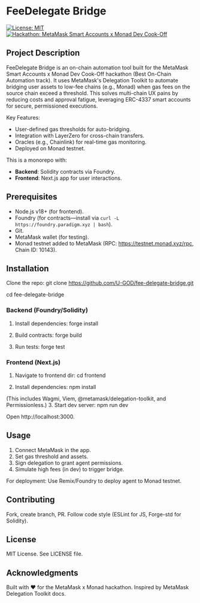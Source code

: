 # FeeDelegate Bridge

[![License: MIT](https://img.shields.io/badge/License-MIT-yellow.svg)](https://opensource.org/licenses/MIT)
[![Hackathon: MetaMask Smart Accounts x Monad Dev Cook-Off](https://img.shields.io/badge/Hackathon-MetaMask%20x%20Monad-blue)](https://www.hackquest.io/hackathons/MetaMask-Smart-Accounts-x-Monad-Dev-Cook-Off)

## Project Description

FeeDelegate Bridge is an on-chain automation tool built for the MetaMask Smart Accounts x Monad Dev Cook-Off hackathon (Best On-Chain Automation track). It uses MetaMask's Delegation Toolkit to automate bridging user assets to low-fee chains (e.g., Monad) when gas fees on the source chain exceed a threshold. This solves multi-chain UX pains by reducing costs and approval fatigue, leveraging ERC-4337 smart accounts for secure, permissioned executions.

Key Features:
- User-defined gas thresholds for auto-bridging.
- Integration with LayerZero for cross-chain transfers.
- Oracles (e.g., Chainlink) for real-time gas monitoring.
- Deployed on Monad testnet.

This is a monorepo with:
- **Backend**: Solidity contracts via Foundry.
- **Frontend**: Next.js app for user interactions.

## Prerequisites

- Node.js v18+ (for frontend).
- Foundry (for contracts—install via `curl -L https://foundry.paradigm.xyz | bash`).
- Git.
- MetaMask wallet (for testing).
- Monad testnet added to MetaMask (RPC: https://testnet.monad.xyz/rpc, Chain ID: 10143).

## Installation

Clone the repo:
git clone https://github.com/U-GOD/fee-delegate-bridge.git

cd fee-delegate-bridge


### Backend (Foundry/Solidity)
1. Install dependencies:
forge install

2. Build contracts:
forge build

3. Run tests:
forge test


### Frontend (Next.js)
1. Navigate to frontend dir:
cd frontend

2. Install dependencies:
npm install

(This includes Wagmi, Viem, @metamask/delegation-toolkit, and Permissionless.)
3. Start dev server:
npm run dev

Open http://localhost:3000.

## Usage

1. Connect MetaMask in the app.
2. Set gas threshold and assets.
3. Sign delegation to grant agent permissions.
4. Simulate high fees (in dev) to trigger bridge.

For deployment: Use Remix/Foundry to deploy agent to Monad testnet.

## Contributing

Fork, create branch, PR. Follow code style (ESLint for JS, Forge-std for Solidity).

## License

MIT License. See LICENSE file.

## Acknowledgments

Built with ❤️ for the MetaMask x Monad hackathon. Inspired by MetaMask Delegation Toolkit docs.